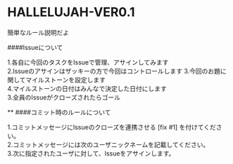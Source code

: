 HALLELUJAH-VER0.1
=================

簡単なルール説明だよ  

####Issueについて  

1.各自に今回のタスクをIssueで管理、アサインしてみます  
2.Issueのアサインはザッキーの方で今回はコントロールします
3.今回のお題に関してマイルストーンを設定します  
4.マイルストーンの日付はみんなで決定した日付にします  
3.全員のIssueがクローズされたらゴール  

**
####コミット時のルールについて  

1.コミットメッセージにIssueのクローズを連携させる [fix #1] を付けてください。  
2.コミットメッセージには次のユーザニックネームを記載してください。  
3.次に指定されたユーザに対して、Issueをアサインします。